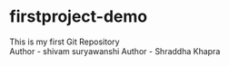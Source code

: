# firstproject-demo
This is my first Git Repository
<br>
Author - shivam suryawanshi
Author - Shraddha Khapra
